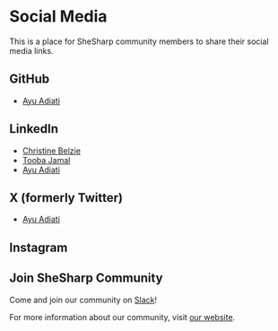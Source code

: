 # Social Media

This is a place for SheSharp community members to share their social media links.

## GitHub

- [Ayu Adiati](https://github.com/adiati98)

## LinkedIn

- [Christine Belzie](https://www.linkedin.com/in/christinebelzie)
- [Tooba Jamal](https://www.linkedin.com/in/tooba-jamal)
- [Ayu Adiati](https://www.linkedin.com/in/adiatiayu/)

## X (formerly Twitter)

- [Ayu Adiati](https://twitter.com/AdiatiAyu)

## Instagram

## Join SheSharp Community

Come and join our community on [Slack](https://shesharp.co/slack)!

For more information about our community, visit [our website](https://www.shesharp.co/new-in-tech-scholarship).
